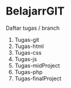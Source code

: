 # BelajarrGIT
Daftar tugas / branch
1.  Tugas-git
2.  Tugas-html
3.  Tugas-css
4.  Tugas-js
5.  Tugas-midProject
6.  Tugas-php
7.  Tugas-finalProject
